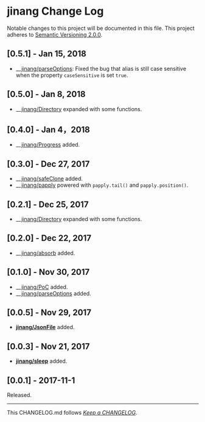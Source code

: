 #   jinang Change Log

Notable changes to this project will be documented in this file. This project adheres to [Semantic Versioning 2.0.0](http://semver.org/).

##	[0.5.1] - Jan 15, 2018

*	__[jinang/parseOptions](./README.md#parseoptions): Fixed the bug that alias is still case sensitive when the property `caseSensitive` is set `true`.

##	[0.5.0] - Jan 8, 2018

*   __[jinang/Directory](./README.md#directory) expanded with some functions.

##	[0.4.0] - Jan 4，2018

*	__[jinang/Progress](./README.md#progress) added.

##	[0.3.0] - Dec 27, 2017

*	__[jinang/safeClone](./README.md#safeclone) added.
*	__[jinang/papply](./README.md#papply) powered with `papply.tail()` and `papply.position()`.

##  [0.2.1] - Dec 25, 2017

*   __[jinang/Directory](./README.md#directory) expanded with some functions.

##  [0.2.0] - Dec 22, 2017

*   __[jinang/absorb](./README.md#absorb) added.

##  [0.1.0] - Nov 30, 2017

*   __[jinang/PoC](./README.md#poc) added.
*   __[jinang/parseOptions](./README.md#parseoptions) added.

##  [0.0.5] - Nov 29, 2017

*   __[jinang/JsonFile](./README.md#jsonfile)__ added.

##  [0.0.3] - Nov 21, 2017

*   __[jinang/sleep](./README.md#sleep)__ added.

##	[0.0.1] - 2017-11-1

Released.

---
This CHANGELOG.md follows [*Keep a CHANGELOG*](http://keepachangelog.com/).
